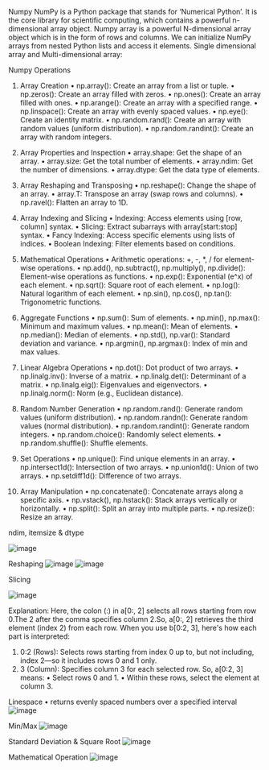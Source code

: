 Numpy
NumPy is a Python package that stands for ‘Numerical Python’. It is the core library for scientific computing, which contains a powerful n-dimensional array object.
Numpy array is a powerful N-dimensional array object which is in the form of rows and columns. We can initialize NumPy arrays from nested Python lists and access it elements.
Single dimensional array and Multi-dimensional array:
 

Numpy Operations
1. Array Creation
•	np.array(): Create an array from a list or tuple.
•	np.zeros(): Create an array filled with zeros.
•	np.ones(): Create an array filled with ones.
•	np.arange(): Create an array with a specified range.
•	np.linspace(): Create an array with evenly spaced values.
•	np.eye(): Create an identity matrix.
•	np.random.rand(): Create an array with random values (uniform distribution).
•	np.random.randint(): Create an array with random integers.

2. Array Properties and Inspection
•	array.shape: Get the shape of an array.
•	array.size: Get the total number of elements.
•	array.ndim: Get the number of dimensions.
•	array.dtype: Get the data type of elements.

3. Array Reshaping and Transposing
•	np.reshape(): Change the shape of an array.
•	array.T: Transpose an array (swap rows and columns).
•	np.ravel(): Flatten an array to 1D.

4. Array Indexing and Slicing
•	Indexing: Access elements using [row, column] syntax.
•	Slicing: Extract subarrays with array[start:stop] syntax.
•	Fancy Indexing: Access specific elements using lists of indices.
•	Boolean Indexing: Filter elements based on conditions.

5. Mathematical Operations
•	Arithmetic operations: +, -, *, / for element-wise operations.
•	np.add(), np.subtract(), np.multiply(), np.divide(): Element-wise operations as functions.
•	np.exp(): Exponential (e^x) of each element.
•	np.sqrt(): Square root of each element.
•	np.log(): Natural logarithm of each element.
•	np.sin(), np.cos(), np.tan(): Trigonometric functions.

6. Aggregate Functions
•	np.sum(): Sum of elements.
•	np.min(), np.max(): Minimum and maximum values.
•	np.mean(): Mean of elements.
•	np.median(): Median of elements.
•	np.std(), np.var(): Standard deviation and variance.
•	np.argmin(), np.argmax(): Index of min and max values.

7. Linear Algebra Operations
•	np.dot(): Dot product of two arrays.
•	np.linalg.inv(): Inverse of a matrix.
•	np.linalg.det(): Determinant of a matrix.
•	np.linalg.eig(): Eigenvalues and eigenvectors.
•	np.linalg.norm(): Norm (e.g., Euclidean distance).

8. Random Number Generation
•	np.random.rand(): Generate random values (uniform distribution).
•	np.random.randn(): Generate random values (normal distribution).
•	np.random.randint(): Generate random integers.
•	np.random.choice(): Randomly select elements.
•	np.random.shuffle(): Shuffle elements.

9. Set Operations
•	np.unique(): Find unique elements in an array.
•	np.intersect1d(): Intersection of two arrays.
•	np.union1d(): Union of two arrays.
•	np.setdiff1d(): Difference of two arrays.

10. Array Manipulation
•	np.concatenate(): Concatenate arrays along a specific axis.
•	np.vstack(), np.hstack(): Stack arrays vertically or horizontally.
•	np.split(): Split an array into multiple parts.
•	np.resize(): Resize an array.










ndim, itemsize & dtype

![image](https://github.com/user-attachments/assets/adc1d602-392c-4744-9f5a-7918ec7a303c)
 
Reshaping
![image](https://github.com/user-attachments/assets/2a847f3b-f1bd-4348-b2dd-3b4100c319e1)
![image](https://github.com/user-attachments/assets/029dc48a-e8de-4d8a-bd32-8174860118f5)



Slicing

![image](https://github.com/user-attachments/assets/666dbe08-b4ad-4230-ad18-b322a41eaf5a)

Explanation:
Here, the colon (:) in a[0:, 2] selects all rows starting from row 0.The 2 after the comma specifies column 2.So, a[0:, 2] retrieves the third element (index 2) from each row.
When you use b[0:2, 3], here's how each part is interpreted:
1.	0:2 (Rows): Selects rows starting from index 0 up to, but not including, index 2—so it includes rows 0 and 1 only.
2.	3 (Column): Specifies column 3 for each selected row.
So, a[0:2, 3] means:
•	Select rows 0 and 1.
•	Within these rows, select the element at column 3.




Linespace
•	returns evenly spaced numbers over a specified interval
![image](https://github.com/user-attachments/assets/afead951-10b0-43bd-b978-e061a3abfe04)

Min/Max
![image](https://github.com/user-attachments/assets/6725e324-10ec-4c3f-a2a0-6f508f9d1954)

Standard Deviation & Square Root
![image](https://github.com/user-attachments/assets/f01ed759-1d28-4afb-91de-5c8fbc7cf952)

Mathematical Operation
![image](https://github.com/user-attachments/assets/8019155c-c2aa-44ba-9759-a57abbe86ccc)
 


